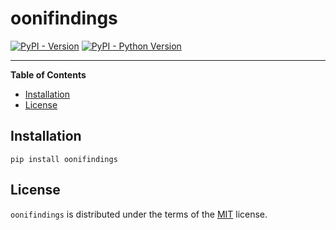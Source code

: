 # oonifindings

[![PyPI - Version](https://img.shields.io/pypi/v/oonifindings.svg)](https://pypi.org/project/oonifindings)
[![PyPI - Python Version](https://img.shields.io/pypi/pyversions/oonifindings.svg)](https://pypi.org/project/oonifindings)

-----

**Table of Contents**

- [Installation](#installation)
- [License](#license)

## Installation

```console
pip install oonifindings
```

## License

`oonifindings` is distributed under the terms of the [MIT](https://spdx.org/licenses/MIT.html) license.
